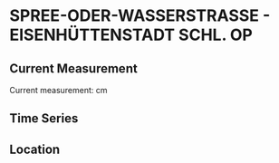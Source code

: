 # SPREE-ODER-WASSERSTRASSE - EISENHÜTTENSTADT SCHL. OP

## Current Measurement

Current measurement: <Value topic="rivers/pegel-online/SOW/EISENHÜTTENSTADT SCHL. OP/measurementValue"/> cm

## Time Series

<TimeSeries topic="rivers/pegel-online/SOW/EISENHÜTTENSTADT SCHL. OP/measurementValue" period="week" />

## Location

<WorldMap>
  <Marker lat="52.13216694529546" lon="14.65220874757023" labelTopic="rivers/pegel-online/SOW/EISENHÜTTENSTADT SCHL. OP" />
</WorldMap>
